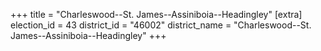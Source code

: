 +++
title = "Charleswood--St. James--Assiniboia--Headingley"
[extra]
election_id = 43
district_id = "46002"
district_name = "Charleswood--St. James--Assiniboia--Headingley"
+++
